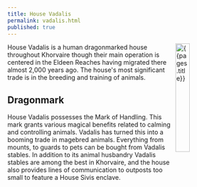 ```yaml
---
title: House Vadalis 
permalink: vadalis.html
published: true
---
```


<img src='images/houses/{{page.title}}.jpg' alt='{{pages.title}}' style="float:right; width:25%;">

House Vadalis is a human dragonmarked house throughout Khorvaire though their main operation is centered in the Eldeen Reaches having migrated there almost 2,000 years ago. The house's most significant trade is in the breeding and training of animals.

## Dragonmark
House Vadalis possesses the Mark of Handling. This mark grants various magical benefits related to calming and controlling animals. Vadalis has turned this into a booming trade in magebred animals. Everything from mounts, to guards to pets can be bought from Vadalis stables. In addition to its animal husbandry Vadalis stables are among the best in Khorvaire, and the house also provides lines of communication to outposts too small to feature a House Sivis enclave.